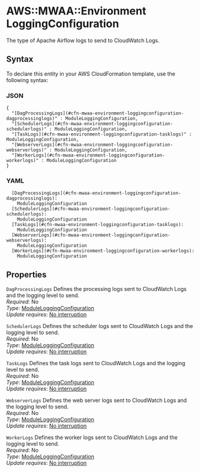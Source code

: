 # AWS::MWAA::Environment LoggingConfiguration<a name="aws-properties-mwaa-environment-loggingconfiguration"></a>

The type of Apache Airflow logs to send to CloudWatch Logs\.

## Syntax<a name="aws-properties-mwaa-environment-loggingconfiguration-syntax"></a>

To declare this entity in your AWS CloudFormation template, use the following syntax:

### JSON<a name="aws-properties-mwaa-environment-loggingconfiguration-syntax.json"></a>

```
{
  "[DagProcessingLogs](#cfn-mwaa-environment-loggingconfiguration-dagprocessinglogs)" : ModuleLoggingConfiguration,
  "[SchedulerLogs](#cfn-mwaa-environment-loggingconfiguration-schedulerlogs)" : ModuleLoggingConfiguration,
  "[TaskLogs](#cfn-mwaa-environment-loggingconfiguration-tasklogs)" : ModuleLoggingConfiguration,
  "[WebserverLogs](#cfn-mwaa-environment-loggingconfiguration-webserverlogs)" : ModuleLoggingConfiguration,
  "[WorkerLogs](#cfn-mwaa-environment-loggingconfiguration-workerlogs)" : ModuleLoggingConfiguration
}
```

### YAML<a name="aws-properties-mwaa-environment-loggingconfiguration-syntax.yaml"></a>

```
  [DagProcessingLogs](#cfn-mwaa-environment-loggingconfiguration-dagprocessinglogs): 
    ModuleLoggingConfiguration
  [SchedulerLogs](#cfn-mwaa-environment-loggingconfiguration-schedulerlogs): 
    ModuleLoggingConfiguration
  [TaskLogs](#cfn-mwaa-environment-loggingconfiguration-tasklogs): 
    ModuleLoggingConfiguration
  [WebserverLogs](#cfn-mwaa-environment-loggingconfiguration-webserverlogs): 
    ModuleLoggingConfiguration
  [WorkerLogs](#cfn-mwaa-environment-loggingconfiguration-workerlogs): 
    ModuleLoggingConfiguration
```

## Properties<a name="aws-properties-mwaa-environment-loggingconfiguration-properties"></a>

`DagProcessingLogs`  <a name="cfn-mwaa-environment-loggingconfiguration-dagprocessinglogs"></a>
Defines the processing logs sent to CloudWatch Logs and the logging level to send\.  
*Required*: No  
*Type*: [ModuleLoggingConfiguration](aws-properties-mwaa-environment-moduleloggingconfiguration.md)  
*Update requires*: [No interruption](https://docs.aws.amazon.com/AWSCloudFormation/latest/UserGuide/using-cfn-updating-stacks-update-behaviors.html#update-no-interrupt)

`SchedulerLogs`  <a name="cfn-mwaa-environment-loggingconfiguration-schedulerlogs"></a>
Defines the scheduler logs sent to CloudWatch Logs and the logging level to send\.  
*Required*: No  
*Type*: [ModuleLoggingConfiguration](aws-properties-mwaa-environment-moduleloggingconfiguration.md)  
*Update requires*: [No interruption](https://docs.aws.amazon.com/AWSCloudFormation/latest/UserGuide/using-cfn-updating-stacks-update-behaviors.html#update-no-interrupt)

`TaskLogs`  <a name="cfn-mwaa-environment-loggingconfiguration-tasklogs"></a>
Defines the task logs sent to CloudWatch Logs and the logging level to send\.  
*Required*: No  
*Type*: [ModuleLoggingConfiguration](aws-properties-mwaa-environment-moduleloggingconfiguration.md)  
*Update requires*: [No interruption](https://docs.aws.amazon.com/AWSCloudFormation/latest/UserGuide/using-cfn-updating-stacks-update-behaviors.html#update-no-interrupt)

`WebserverLogs`  <a name="cfn-mwaa-environment-loggingconfiguration-webserverlogs"></a>
Defines the web server logs sent to CloudWatch Logs and the logging level to send\.  
*Required*: No  
*Type*: [ModuleLoggingConfiguration](aws-properties-mwaa-environment-moduleloggingconfiguration.md)  
*Update requires*: [No interruption](https://docs.aws.amazon.com/AWSCloudFormation/latest/UserGuide/using-cfn-updating-stacks-update-behaviors.html#update-no-interrupt)

`WorkerLogs`  <a name="cfn-mwaa-environment-loggingconfiguration-workerlogs"></a>
Defines the worker logs sent to CloudWatch Logs and the logging level to send\.  
*Required*: No  
*Type*: [ModuleLoggingConfiguration](aws-properties-mwaa-environment-moduleloggingconfiguration.md)  
*Update requires*: [No interruption](https://docs.aws.amazon.com/AWSCloudFormation/latest/UserGuide/using-cfn-updating-stacks-update-behaviors.html#update-no-interrupt)